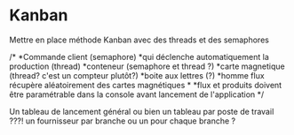 Kanban
======

Mettre en place méthode Kanban avec des threads et des semaphores

/*
*Commande client (semaphore)
*qui déclenche automatiquement la production (thread)
*conteneur (semaphore et thread ?)
*carte magnetique (thread? c'est un compteur plutôt?)
*boite aux lettres (?)
*homme flux récupère aléatoirement des cartes magnétiques
*
*flux et produits doivent être paramétrable dans la console avant lancement de l'application 
*/




Un tableau de lancement général ou bien un tableau par poste de travail ???!
un fournisseur par branche ou un pour chaque branche ?

